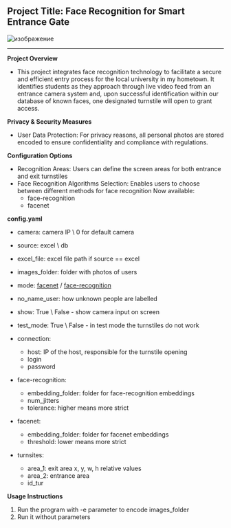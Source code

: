 ## Project Title: Face Recognition for Smart Entrance Gate
![изображение](https://github.com/user-attachments/assets/898ac845-e883-4e3c-9ea3-c2a648b13248)

---

**Project Overview**
- This project integrates face recognition technology to facilitate a secure and efficient entry process for the
local university in my hometown. It identifies students as they approach through live video feed from an entrance camera system and, upon successful
identification within our database of known faces, one designated turnstile will open to grant access.


**Privacy & Security Measures**
- User Data Protection: For privacy reasons, all personal photos are stored encoded to ensure confidentiality and compliance with regulations.  

**Configuration Options**
- Recognition Areas: Users can define the screen areas for both entrance and exit
turnstiles
- Face Recognition Algorithms Selection: Enables users to choose between different methods for face recognition
  Now available:
  * face-recognition
  * facenet

**config.yaml**
* camera: camera IP \ 0 for default camera
* source: excel \ db
* excel_file: excel file path if source == excel
* images_folder: folder with photos of users
* mode: [facenet](https://github.com/timesler/facenet-pytorch) / [face-recognition](https://github.com/ageitgey/face_recognition)
* no_name_user: how unknown people are labelled
* show: True \ False - show camera input on screen
* test_mode: True \ False - in test mode the turnstiles do not work

* connection:
  + host: IP of the host, responsible for the turnstile opening
  + login
  + password

* face-recognition:
  + embedding_folder: folder for face-recognition embeddings
  + num_jitters
  + tolerance: higher means more strict

* facenet:
  + embedding_folder: folder for facenet embeddings
  + threshold: lower means more strict

* turnsites:
  + area_1: exit area x, y, w, h relative values
  + area_2: entrance area
  + id_tur

**Usage Instructions** 
1. Run the program with -e parameter to encode images_folder
2. Run it without parameters
